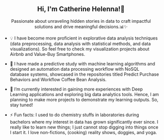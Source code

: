 <div align="center">

## Hi, I'm Catherine Helenna!👋

Passionate about unraveling hidden stories in data to craft impactful solutions and drive meaningful decisions.📊✨
</div>

- 💡 I have become more proficient in explorative data analysis techniques (data preprocessing, data analysis with statistical methods, and data visualizations). So feel free to check my visualization projects about Airbnb and Value-Buy Smartphones.

- 🚀 I have made a predictive study with machine learning algorithms and designed an automation data processing workflow with NoSQL database systems, showcased in the repositories titled Predict Purchase Behaviors and Workflow Coffee Bean Analysis.

- 🌱 I’m currently interested in gaining more experiences with Deep Learning applications and exploring big data analytics tools. Hence, I am planning to make more projects to demonstrate my learning outputs. So, stay tuned!

- ⚡ Fun facts: I used to do chemistry stuffs in laboratories during bachelors where my interest in data has grown significantly ever since. I really like to learn new things; I just cannot stop digging into things once I start it. I love non-fictions, (cooking) reality shows, doggies, and yoga.
